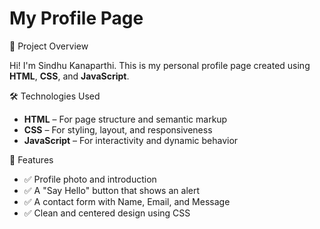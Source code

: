 # My Profile Page

📌 Project Overview

Hi! I'm Sindhu Kanaparthi. This is my personal profile page created using **HTML**, **CSS**, and **JavaScript**.

🛠 Technologies Used

- **HTML** – For page structure and semantic markup  
- **CSS** – For styling, layout, and responsiveness  
- **JavaScript** – For interactivity and dynamic behavior  

🎯 Features

- ✅ Profile photo and introduction
- ✅ A "Say Hello" button that shows an alert
- ✅ A contact form with Name, Email, and Message
- ✅ Clean and centered design using CSS
